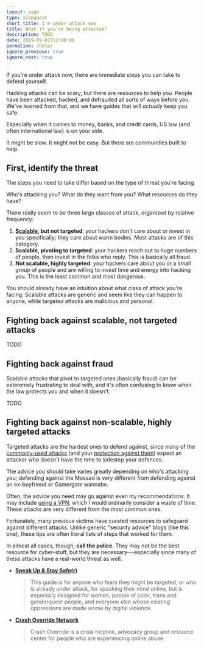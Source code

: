 ```yaml
---
layout: page
type: sidequest
short_title: I'm under attack now
title: What if you're being attacked?
description: TODO
date: 2019-09-01T12:00:00
permalink: /help/
ignore_previous: true
ignore_next: true
---
```


If you're under attack now, there are immediate steps you can take to defend yourself.

Hacking attacks can be scary, but there are resources to help you. People have been attacked, hacked, and defrauded all sorts of ways before you. We've learned from that, and we have guides that will *actually* keep you safe.

<aside class="sidenote">
Especially when it comes to money, banks, and credit cards, US law (and often international law) is on your side.
</aside>

It might be slow. It might not be easy. But there are communities built to help.

## First, identify the threat

The steps you need to take differ based on the type of threat you're facing.

Who's attacking you? What do they want from you? What resources do they have?

There really seem to be three large classes of attack, organized by relative frequency:

1. **[Scalable](/hackers/), but not targeted**: your hackers don't care about or invest in you specifically; they care about warm bodies. Most attacks are of this category.
2. **Scalable, pivoting to targeted**: your hackers reach out to huge numbers of people, then invest in the folks who reply. This is basically all fraud.
3. **Not scalable, highly targeted**: your hackers care about you or a small group of people and are willing to invest time and energy into hacking you. This is the least common and most dangerous.

You should already have an intuition about what class of attack you're facing. Scalable attacks are generic and seem like they can happen to anyone, while targeted attacks are malicious and personal.

## Fighting back against scalable, not targeted attacks

TODO

## Fighting back against fraud

Scalable attacks that pivot to targeted ones (basically fraud) can be exteremely frustrating to deal with, and it's often confusing to know when the law protects you and when it doesn't.

TODO

## Fighting back against non-scalable, highly targeted attacks

Targeted attacks are the hardest ones to defend against, since many of the [commonly-used attacks](/how_hacked/) (and your [protection against them](/overall/)) expect an attacker who doesn't have the time to sidestep your defences.

The advice you should take varies greatly depending on who's attacking you; defending against the Mossad is very different from defending against an ex-boyfriend or Gamergate wannabe<!-- TODO link you're gonna get mossaded, gamergate summary -->.

Often, the advice you need may go against even my recommendations. It may include [using a VPN](/vpn/), which I would ordinarily consider a waste of time. These attacks are very different from the most common ones.

Fortunately, many previous victims have curated resources to safeguard against different attacks. Unlike generic "security advice" blogs (like this one), these tips are often literal lists of steps that worked for them.

In almost all cases, though, **call the police**. They may not be the best resource for cyber-stuff, but they are necessary---especially since many of these attacks have a real-world threat as well.

* **[Speak Up & Stay Safe(r)](https://onlinesafety.feministfrequency.com/en)**
  
  > This guide is for anyone who fears they might be targeted, or who is already under attack, for speaking their mind online, but is especially designed for women, people of color, trans and genderqueer people, and everyone else whose existing oppressions are made worse by digital violence.
* **[Crash Override Network](http://www.crashoverridenetwork.com/index.html)**

  > Crash Override is a crisis helpline, advocacy group and resource center for people who are experiencing online abuse.

<!-- TODO journalists, folks who need to be secret online, etc -->
<!-- TODO via femfreq: A DIY Guide to Feminist Cybersecurity, and TrollBusters, as well as Violet Blue’s The Smart Girl’s Guide to Privacy. -->